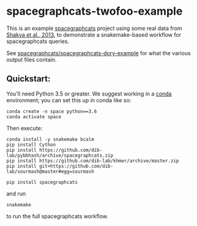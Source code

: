 # spacegraphcats-twofoo-example

This is an example
[spacegraphcats](https://github.com/spacegraphcats/spacegraphcats/)
project using some real data from
[Shakya et al., 2013](https://www.ncbi.nlm.nih.gov/pubmed/23387867), to
demonstrate a snakemake-based workflow for spacegraphcats queries.

See
[spacegraphcats/spacegraphcats-dory-example](https://github.com/spacegraphcats/spacegraphcats-dory-example)
for what the various output files contain.

## Quickstart:

You'll need Python 3.5 or greater. We suggest working in a
[conda](https://conda.io/docs/) environment; you can set this up in
conda like so:

```
conda create -n space python==3.6
conda activate space
```

Then execute:
```
conda install -y snakemake bcalm
pip install Cython
pip install https://github.com/dib-lab/pybbhash/archive/spacegraphcats.zip
pip install https://github.com/dib-lab/khmer/archive/master.zip
pip install git+https://github.com/dib-lab/sourmash@master#egg=sourmash

pip install spacegraphcats
```

and run

```
snakemake
```
to run the full spacegraphcats workflow.
